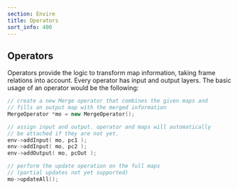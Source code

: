 ```yaml
---
section: Envire
title: Operators 
sort_info: 400
---
```


Operators
-------------

Operators provide the logic to transform map information, taking frame relations
into account. Every operator has input and output layers. The basic usage of an
operator would be the following:

~~~ cpp
// create a new Merge operator that combines the given maps and
// fills an output map with the merged information
MergeOperator *mo = new MergeOperator();

// assign input and output. operator and maps will automatically
// be attached if they are not yet.
env->addInput( mo, pc1 );
env->addInput( mo, pc2 );
env->addOutput( mo, pcOut );

// perform the update operation on the full maps
// (partial updates not yet supported)
mo->updateAll();
~~~

